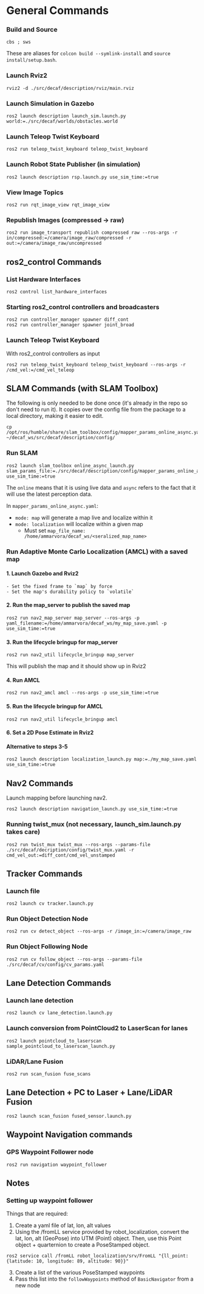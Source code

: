 # General Commands

### Build and Source
```
cbs ; sws
```
These are aliases for <code>colcon build --symlink-install</code> and <code>source install/setup.bash</code>.

### Launch Rviz2
```
rviz2 -d ./src/decaf/description/rviz/main.rviz
```

### Launch Simulation in Gazebo
```
ros2 launch description launch_sim.launch.py world:=./src/decaf/worlds/obstacles.world
```

### Launch Teleop Twist Keyboard
```
ros2 run teleop_twist_keyboard teleop_twist_keyboard
```

### Launch Robot State Publisher (in simulation)
```
ros2 launch description rsp.launch.py use_sim_time:=true
```

### View Image Topics
```
ros2 run rqt_image_view rqt_image_view
```

### Republish Images (compressed -> raw)
```
ros2 run image_transport republish compressed raw --ros-args -r in/compressed:=/camera/image_raw/compressed -r out:=/camera/image_raw/uncompressed
```

## ros2_control Commands

### List Hardware Interfaces
```
ros2 control list_hardware_interfaces
```

### Starting ros2_control controllers and broadcasters
```
ros2 run controller_manager spawner diff_cont
ros2 run controller_manager spawner joint_broad
```

### Launch Teleop Twist Keyboard 
With ros2_control controllers as input
```
ros2 run teleop_twist_keyboard teleop_twist_keyboard --ros-args -r /cmd_vel:=/cmd_vel_teleop
```

## SLAM Commands (with SLAM Toolbox)

The following is only needed to be done once (it's already in the repo so don't need to run it). It copies over the config file from the package to a local directory, making it easier to edit.
```
cp /opt/ros/humble/share/slam_toolbox/config/mapper_params_online_async.yaml ~/decaf_ws/src/decaf/description/config/
```

### Run SLAM
```
ros2 launch slam_toolbox online_async_launch.py slam_params_file:=./src/decaf/description/config/mapper_params_online_async.yaml use_sim_time:=true
```
The `online` means that it is using live data and `async` refers to the fact that it will use the latest perception data.

In `mapper_params_online_async.yaml`:
- `mode: map` will generate a map live and localize within it
- `mode: localization` will localize within a given map
  - Must set `map_file_name: /home/ammarvora/decaf_ws/<seralized_map_name>`

### Run Adaptive Monte Carlo Localization (AMCL) with a saved map

#### 1. Launch Gazebo and Rviz2
    - Set the fixed frame to `map` by force
    - Set the map's durability policy to `volatile`

#### 2. Run the map_server to publish the saved map
```
ros2 run nav2_map_server map_server --ros-args -p yaml_filename:=/home/ammarvora/decaf_ws/my_map_save.yaml -p use_sim_time:=true
```
#### 3. Run the lifecycle bringup for map_server
```
ros2 run nav2_util lifecycle_bringup map_server
```
This will publish the map and it should show up in Rviz2

#### 4. Run AMCL
```
ros2 run nav2_amcl amcl --ros-args -p use_sim_time:=true
```

#### 5. Run the lifecycle bringup for AMCL
```
ros2 run nav2_util lifecycle_bringup amcl
```

#### 6. Set a 2D Pose Estimate in Rviz2


#### Alternative to steps 3-5
```
ros2 launch description localization_launch.py map:=./my_map_save.yaml use_sim_time:=true 
```

## Nav2 Commands

Launch mapping before launching nav2.
```
ros2 launch description navigation_launch.py use_sim_time:=true
```

### Running twist_mux (not necessary, launch_sim.launch.py takes care)
```
ros2 run twist_mux twist_mux --ros-args --params-file ./src/decaf/decription/config/twist_mux.yaml -r cmd_vel_out:=diff_cont/cmd_vel_unstamped
```

## Tracker Commands

### Launch file
```
ros2 launch cv tracker.launch.py
```

### Run Object Detection Node
```
ros2 run cv detect_object --ros-args -r /image_in:=/camera/image_raw 
```

### Run Object Following Node
```
ros2 run cv follow_object --ros-args --params-file ./src/decaf/cv/config/cv_params.yaml 
```

## Lane Detection Commands

### Launch lane detection
```
ros2 launch cv lane_detection.launch.py
```

### Launch conversion from PointCloud2 to LaserScan for lanes
```
ros2 launch pointcloud_to_laserscan sample_pointcloud_to_laserscan_launch.py 
```

### LiDAR/Lane Fusion

```
ros2 run scan_fusion fuse_scans
```

## Lane Detection + PC to Laser + Lane/LiDAR Fusion
```
ros2 launch scan_fusion fused_sensor.launch.py
```

## Waypoint Navigation commands

### GPS Waypoint Follower node
```
ros2 run navigation waypoint_follower
```


## Notes

### Setting up waypoint follower

Things that are required:
1. Create a yaml file of lat, lon, alt values
2. Using the /fromLL service provided by robot_localization, convert the lat, lon, alt (GeoPose) into UTM (Point) object. Then, use this Point object + quarternion to create a PoseStamped object.
```
ros2 service call /fromLL robot_localization/srv/FromLL "{ll_point: {latitude: 10, longitude: 89, altitude: 90}}"
```
3. Create a list of the various PoseStamped waypoints
4. Pass this list into the `followWaypoints` method of `BasicNavigator` from a new node